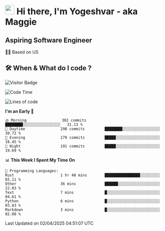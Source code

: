 <h1><img src="https://emojis.slackmojis.com/emojis/images/1531849430/4246/blob-sunglasses.gif?1531849430" width="30"/> Hi there, I'm Yogeshvar - aka Maggie</h1>

## Aspiring Software Engineer
🏂🏻  Based on US 

## 🛠 When & What do I code ?  

![Visitor Badge](https://visitor-badge.feriirawann.repl.co?username=yogeshvar&repo=yogeshvar&label=Visitors&style=plastic&color=%23457BFF&contentType=svg)

<!--START_SECTION:waka-->
![Code Time](http://img.shields.io/badge/Code%20Time-2%2C925%20hrs%203%20mins-blue)

![Lines of code](https://img.shields.io/badge/From%20Hello%20World%20I%27ve%20Written-3.9%20million%20lines%20of%20code-blue)

**I'm an Early 🐤** 

```text
🌞 Morning                302 commits         ████████░░░░░░░░░░░░░░░░░   31.13 % 
🌆 Daytime                298 commits         ████████░░░░░░░░░░░░░░░░░   30.72 % 
🌃 Evening                179 commits         █████░░░░░░░░░░░░░░░░░░░░   18.45 % 
🌙 Night                  191 commits         █████░░░░░░░░░░░░░░░░░░░░   19.69 % 
```


📊 **This Week I Spent My Time On** 

```text
💬 Programming Languages: 
Rust                     1 hr 48 mins        ████████████████░░░░░░░░░   65.11 % 
Other                    36 mins             ██████░░░░░░░░░░░░░░░░░░░   22.03 % 
Text                     7 mins              █░░░░░░░░░░░░░░░░░░░░░░░░   04.61 % 
Python                   6 mins              █░░░░░░░░░░░░░░░░░░░░░░░░   03.83 % 
Markdown                 3 mins              █░░░░░░░░░░░░░░░░░░░░░░░░   02.08 % 
```


 Last Updated on 02/04/2025 04:51:07 UTC
<!--END_SECTION:waka-->
